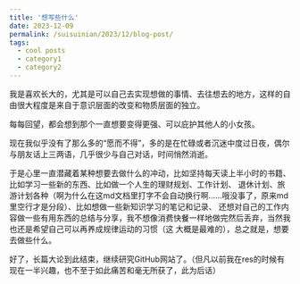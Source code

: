 ```yaml
---
title: '想写些什么'
date: 2023-12-09
permalink: /suisuinian/2023/12/blog-post/
tags:
  - cool posts
  - category1
  - category2
---
```


我是喜欢长大的，尤其是可以自己去实现想做的事情、去往想去的地方，这样的自由很大程度是来自于意识层面的改变和物质层面的独立。

每每回望，都会想到那个一直想要变得更强、可以庇护其他人的小女孩。

现在我似乎没有了那么多的“愿而不得”，多的是在忙碌或者沉迷中度过日夜，偶尔与朋友话上三两语，几乎很少与自己对话，时间悄然消逝。

于是心里一直潜藏着某种想要去做什么的冲动，比如坚持每天读上半小时的书籍、比如学习一些新的东西、比如做一个人生的理财规划、工作计划、
退休计划、旅游计划各种（啊为什么在这md文档里打字不会自动换行啊……哦没事了，原来md里空行才是分段）、比如想做一些新知识学习的笔记和记录、
还想对自己的工作内容做一些有用东西的总结与分享，我不想像消费快餐一样地做完然后丢弃，当然我也还是希望自己可以再养成规律运动的习惯（这
大概是最难的），总之就是，想要去做些什么。

好了，长篇大论到此结束，继续研究GitHub网站了。（但凡以前我在res的时候有现在一半兴趣，也不至于如此痛苦和毫无所获了，此为后话）

